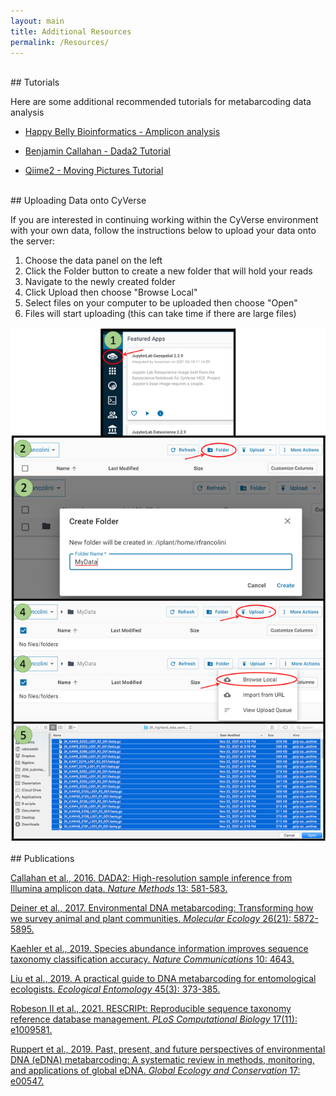 ```yaml
---
layout: main
title: Additional Resources
permalink: /Resources/
---
```

<br >
## Tutorials

Here are some additional recommended tutorials for metabarcoding data analysis

- [Happy Belly Bioinformatics - Amplicon analysis](https://astrobiomike.github.io/amplicon/)

- [Benjamin Callahan - Dada2 Tutorial](http://benjjneb.github.io/dada2/)

- [Qiime2 - Moving Pictures Tutorial](https://docs.qiime2.org/2021.8/tutorials/moving-pictures/)

<br>
## Uploading Data onto CyVerse

If you are interested in continuing working within the CyVerse environment with your own data, follow the instructions below to upload your data onto the server:

1. Choose the data panel on the left
2. Click the Folder button to create a new folder that will hold your reads
3. Navigate to the newly created folder
4. Click Upload then choose "Browse Local"
5. Select files on your computer to be uploaded then choose "Open"
7. Files will start uploading (this can take time if there are large files)

<center><img src="../images/StepsCyVerse.png"></center>

<br>
## Publications


[Callahan et al., 2016. DADA2: High-resolution sample inference from Illumina amplicon data. _Nature Methods_ 13: 581-583.](https://www.nature.com/articles/nmeth.3869)

[Deiner et al., 2017. Environmental DNA metabarcoding: Transforming how we survey animal and plant communities. _Molecular Ecology_ 26(21): 5872-5895.](https://onlinelibrary.wiley.com/doi/10.1111/mec.14350)

[Kaehler et al., 2019. Species abundance information improves sequence taxonomy classification accuracy. _Nature Communications_ 10: 4643.](https://www.nature.com/articles/s41467-019-12669-6)

[Liu et al., 2019. A practical guide to DNA metabarcoding for entomological ecologists. _Ecological Entomology_ 45(3): 373-385.](https://onlinelibrary.wiley.com/doi/10.1111/een.12831)

[Robeson II et al., 2021. RESCRIPt: Reproducible sequence taxonomy reference database management. _PLoS Computational Biology_ 17(11): e1009581.](https://journals.plos.org/ploscompbiol/article?id=10.1371/journal.pcbi.1009581)

[Ruppert et al., 2019. Past, present, and future perspectives of environmental DNA (eDNA) metabarcoding: A systematic review in methods, monitoring, and applications of global eDNA. _Global Ecology and Conservation_ 17: e00547.](https://www.sciencedirect.com/science/article/pii/S2351989418303500)